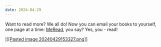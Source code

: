 ```yaml
---
date: 2024-04-29
---
```


Want to read more? We all do! Now you can email your books to yourself, one page at a time: [MeRead](https://meread.falqas.com), you say? Yes, you - read!

[![[Pasted image 20240429153327.png]]](https://meread.falqas.com)
